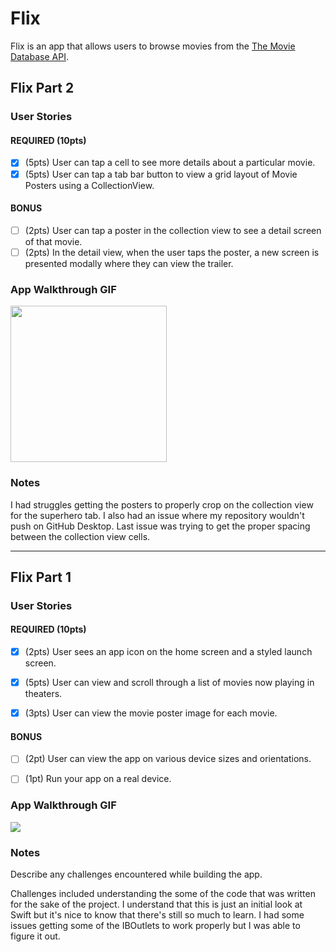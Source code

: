 # Flix



Flix is an app that allows users to browse movies from the [The Movie Database API](http://docs.themoviedb.apiary.io/#).



## Flix Part 2

### User Stories

#### REQUIRED (10pts)
- [x] (5pts) User can tap a cell to see more details about a particular movie.
- [x] (5pts) User can tap a tab bar button to view a grid layout of Movie Posters using a CollectionView.

#### BONUS
- [ ] (2pts) User can tap a poster in the collection view to see a detail screen of that movie.
- [ ] (2pts) In the detail view, when the user taps the poster, a new screen is presented modally where they can view the trailer.

### App Walkthrough GIF


<img src="https://i.imgur.com/vWhpNyH.gif" width=250><br>




### Notes
I had struggles getting the posters to properly crop on the collection view for the superhero tab. I also had an issue where my repository wouldn't push on GitHub Desktop. Last issue was trying to get the proper spacing between the collection view cells.



---



## Flix Part 1



### User Stories


#### REQUIRED (10pts)

- [x] (2pts) User sees an app icon on the home screen and a styled launch screen.

- [x] (5pts) User can view and scroll through a list of movies now playing in theaters.

- [x] (3pts) User can view the movie poster image for each movie.



#### BONUS

- [ ] (2pt) User can view the app on various device sizes and orientations.

- [ ] (1pt) Run your app on a real device.



### App Walkthrough GIF




![](https://i.imgur.com/327x2Df.gif)




### Notes

Describe any challenges encountered while building the app.

Challenges included understanding the some of the code that was written for the sake of the project. I understand that this is just an initial look at Swift but it's nice to know that there's still so much to learn. I had some issues getting some of the IBOutlets to work properly but I was able to figure it out. 

